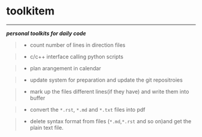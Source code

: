 # toolkitem
----
***personal toolkits for daily code***

> * count number of lines in direction files

> * c/c++ interface calling python scripts

> * plan arangement in calendar

> * update system for preparation and update the git repositroies

> * mark up the files different lines(if they have) and write them into buffer

> * convert the ```*.rst```, ```*.md``` and ```*.txt``` files into pdf

> * delete syntax format from files (```*.md```,```*.rst``` and so on)and get the plain text file.
